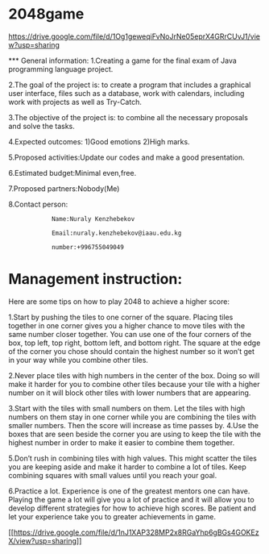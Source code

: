 # 2048game

https://drive.google.com/file/d/1Og1geweqiFvNoJrNe05eprX4GRrCUvJ1/view?usp=sharing

*** General information:
1.Creating a game for the final exam of Java programming language project.

2.The goal of the project is: to create a program that includes a graphical user interface,
files such as a database, work with calendars, including work with projects as well as Try-Catch.

3.The objective of the project is: to combine all the necessary proposals and solve the tasks.

4.Expected outcomes: 1)Good emotions 2)High marks.

5.Proposed activities:Update our codes and make a good presentation.

6.Estimated budget:Minimal even,free.

7.Proposed partners:Nobody(Me)

8.Contact person: 

                Name:Nuraly Kenzhebekov

                Email:nuraly.kenzhebekov@iaau.edu.kg
                
                number:+996755049049
                

 # Management instruction:

Here are some tips on how to play 2048 to achieve a higher score:

1.Start by pushing the tiles to one corner of the square. Placing tiles together in one corner gives you a higher chance to move tiles with the same number closer together. You can use one of the four corners of the box, top left, top right, bottom left, and bottom right. The square at the edge of the corner you chose should contain the highest number so it won’t get in your way while you combine other tiles.

2.Never place tiles with high numbers in the center of the box. Doing so will make it harder for you to combine other tiles because your tile with a higher number on it will block other tiles with lower numbers that are appearing.

3.Start with the tiles with small numbers on them. Let the tiles with high numbers on them stay in one corner while you are combining the tiles with smaller numbers. Then the score will increase as time passes by.
4.Use the boxes that are seen beside the corner you are using to keep the tile with the highest number in order to make it easier to combine them together.

5.Don’t rush in combining tiles with high values. This might scatter the tiles you are keeping aside and make it harder to combine a lot of tiles. Keep combining squares with small values until you reach your goal.

6.Practice a lot. Experience is one of the greatest mentors one can have. Playing the game a lot will give you a lot of practice and it will allow you to develop different strategies for how to achieve high scores. Be patient and let your experience take you to greater achievements in game.

[[https://drive.google.com/file/d/1nJ1XAP328MP2x8RGaYhp6gBGs4GOKEzX/view?usp=sharing]]








